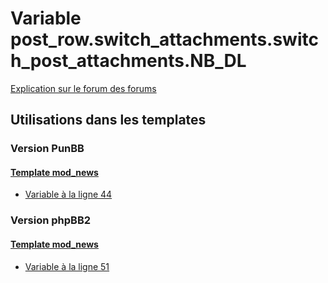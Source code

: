 # Variable post_row.switch_attachments.switch_post_attachments.NB_DL
[Explication sur le forum des forums](http://forum.forumactif.com/t294113-listing-des-variables#post_row.switch_attachments.switch_post_attachments.NB_DL)
## Utilisations dans les templates
### Version PunBB
#### [Template mod_news](punbb/mod_news.md)
* [Variable à la ligne 44](../punbb/mod_news.tpl#L44)
### Version phpBB2
#### [Template mod_news](subsilver/mod_news.md)
* [Variable à la ligne 51](../subsilver/mod_news.tpl#L51)